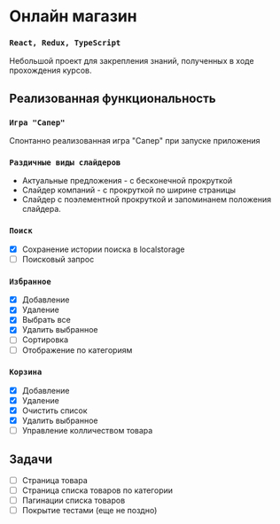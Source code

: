 # Онлайн магазин

### `React, Redux, TypeScript`

Небольшой проект для закрепления знаний, полученных в ходе прохождения курсов.

## Реализованная функциональность

### `Игра "Сапер"`

Спонтанно реализованная игра "Сапер" при запуске приложения

### `Раздичные виды слайдеров`

-   Актуальные предложения - с бесконечной прокруткой
-   Слайдер компаний - с прокруткой по ширине страницы
-   Слайдер с поэлементной прокруткой и запоминанем положения слайдера.

### `Поиск`

-   [x] Сохранение истории поиска в localstorage
-   [ ] Поисковый запрос

### `Избранное`

-   [x] Добавление
-   [x] Удаление
-   [x] Выбрать все
-   [x] Удалить выбранное
-   [ ] Сортировка
-   [ ] Отображение по категориям

### `Корзина`

-   [x] Добавление
-   [x] Удаление
-   [x] Очистить список
-   [x] Удалить выбранное
-   [ ] Управление колличеством товара

## Задачи

-   [ ] Страница товара
-   [ ] Страница списка товаров по категории
-   [ ] Пагинации списка товаров
-   [ ] Покрытие тестами (еще не поздно)
